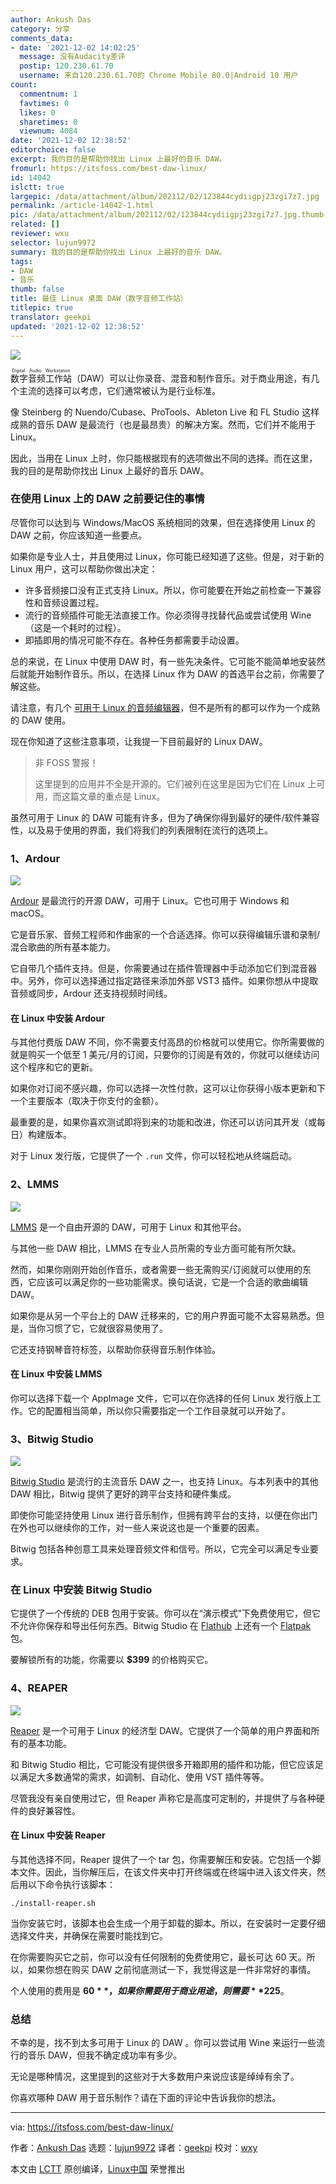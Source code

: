 ```yaml
---
author: Ankush Das
category: 分享
comments_data:
- date: '2021-12-02 14:02:25'
  message: 没有Audacity差评
  postip: 120.230.61.70
  username: 来自120.230.61.70的 Chrome Mobile 80.0|Android 10 用户
count:
  commentnum: 1
  favtimes: 0
  likes: 0
  sharetimes: 0
  viewnum: 4084
date: '2021-12-02 12:38:52'
editorchoice: false
excerpt: 我的目的是帮助你找出 Linux 上最好的音乐 DAW。
fromurl: https://itsfoss.com/best-daw-linux/
id: 14042
islctt: true
largepic: /data/attachment/album/202112/02/123844cydiigpj23zgi7z7.jpg
permalink: /article-14042-1.html
pic: /data/attachment/album/202112/02/123844cydiigpj23zgi7z7.jpg.thumb.jpg
related: []
reviewer: wxu
selector: lujun9972
summary: 我的目的是帮助你找出 Linux 上最好的音乐 DAW。
tags:
- DAW
- 音乐
thumb: false
title: 最佳 Linux 桌面 DAW（数字音频工作站）
titlepic: true
translator: geekpi
updated: '2021-12-02 12:38:52'
---
```


![](/data/attachment/album/202112/02/123844cydiigpj23zgi7z7.jpg)


<ruby> 数字音频工作站 <rt>  Digital Audio Workstation </rt></ruby>（DAW）可以让你录音、混音和制作音乐。对于商业用途，有几个主流的选择可以考虑，它们通常被认为是行业标准。


像 Steinberg 的 Nuendo/Cubase、ProTools、Ableton Live 和 FL Studio 这样成熟的音乐 DAW 是最流行（也是最昂贵）的解决方案。然而，它们并不能用于 Linux。


因此，当用在 Linux 上时，你只能根据现有的选项做出不同的选择。而在这里，我的目的是帮助你找出 Linux 上最好的音乐 DAW。


### 在使用 Linux 上的 DAW 之前要记住的事情


尽管你可以达到与 Windows/MacOS 系统相同的效果，但在选择使用 Linux 的 DAW 之前，你应该知道一些要点。


如果你是专业人士，并且使用过 Linux，你可能已经知道了这些。但是，对于新的 Linux 用户，这可以帮助你做出决定：


* 许多音频接口没有正式支持 Linux。所以，你可能要在开始之前检查一下兼容性和音频设置过程。
* 流行的音频插件可能无法直接工作。你必须得寻找替代品或尝试使用 Wine（这是一个耗时的过程）。
* 即插即用的情况可能不存在。各种任务都需要手动设置。


总的来说，在 Linux 中使用 DAW 时，有一些先决条件。它可能不能简单地安装然后就能开始制作音乐。所以，在选择 Linux 作为 DAW 的首选平台之前，你需要了解这些。


请注意，有几个 [可用于 Linux 的音频编辑器](https://itsfoss.com/best-audio-editors-linux/)，但不是所有的都可以作为一个成熟的 DAW 使用。


现在你知道了这些注意事项，让我提一下目前最好的 Linux DAW。



> 
> 非 FOSS 警报！
> 
> 
> 这里提到的应用并不全是开源的。它们被列在这里是因为它们在 Linux 上可用，而这篇文章的重点是 Linux。
> 
> 
> 


虽然可用于 Linux 的 DAW 可能有许多，但为了确保你得到最好的硬件/软件兼容性，以及易于使用的界面，我们将我们的列表限制在流行的选项上。


### 1、Ardour


![](/data/attachment/album/202112/02/123852ki3qbslpskckf9r2.png)


[Ardour](https://ardour.org/) 是最流行的开源 DAW，可用于 Linux。它也可用于 Windows 和 macOS。


它是音乐家、音频工程师和作曲家的一个合适选择。你可以获得编辑乐谱和录制/混合歌曲的所有基本能力。


它自带几个插件支持。但是，你需要通过在插件管理器中手动添加它们到混音器中。另外，你可以选择通过指定路径来添加外部 VST3 插件。如果你想从中提取音频或同步，Ardour 还支持视频时间线。


#### 在 Linux 中安装 Ardour


与其他付费版 DAW 不同，你不需要支付高昂的价格就可以使用它。你所需要做的就是购买一个低至 1 美元/月的订阅，只要你的订阅是有效的，你就可以继续访问这个程序和它的更新。


如果你对订阅不感兴趣，你可以选择一次性付款，这可以让你获得小版本更新和下一个主要版本（取决于你支付的金额）。


最重要的是，如果你喜欢测试即将到来的功能和改进，你还可以访问其开发（或每日）构建版本。


对于 Linux 发行版，它提供了一个 `.run` 文件，你可以轻松地从终端启动。


### 2、LMMS


![](/data/attachment/album/202112/02/123853ki0loy0zyis00p8h.png)


[LMMS](https://lmms.io/lsp/) 是一个自由开源的 DAW，可用于 Linux 和其他平台。


与其他一些 DAW 相比，LMMS 在专业人员所需的专业方面可能有所欠缺。


然而，如果你刚刚开始创作音乐，或者需要一些无需购买/订阅就可以使用的东西，它应该可以满足你的一些功能需求。换句话说，它是一个合适的歌曲编辑 DAW。


如果你是从另一个平台上的 DAW 迁移来的，它的用户界面可能不太容易熟悉。但是，当你习惯了它，它就很容易使用了。


它还支持钢琴音符标签，以帮助你获得音乐制作体验。


#### 在 Linux 中安装 LMMS


你可以选择下载一个 AppImage 文件，它可以在你选择的任何 Linux 发行版上工作。它的配置相当简单，所以你只需要指定一个工作目录就可以开始了。


### 3、Bitwig Studio


![](/data/attachment/album/202112/02/123853zku25kfx5a6ui2u0.png)


[Bitwig Studio](https://www.bitwig.com/) 是流行的主流音乐 DAW 之一，也支持 Linux。与本列表中的其他 DAW 相比，Bitwig 提供了更好的跨平台支持和硬件集成。


即使你可能坚持使用 Linux 进行音乐制作，但拥有跨平台的支持，以便在你出门在外也可以继续你的工作，对一些人来说这也是一个重要的因素。


Bitwig 包括各种创意工具来处理音频文件和信号。所以，它完全可以满足专业要求。


### 在 Linux 中安装 Bitwig Studio


它提供了一个传统的 DEB 包用于安装。你可以在“演示模式”下免费使用它，但它不允许你保存和导出任何东西。Bitwig Studio 在 [Flathub](https://flathub.org/apps/details/com.bitwig.BitwigStudio) 上还有一个 [Flatpak](https://itsfoss.com/what-is-flatpak/) 包。


要解锁所有的功能，你需要以 **$399** 的价格购买它。


### 4、REAPER


![](/data/attachment/album/202112/02/123854to93nh7znenyadsh.png)


[Reaper](https://www.reaper.fm) 是一个可用于 Linux 的经济型 DAW。它提供了一个简单的用户界面和所有的基本功能。


和 Bitwig Studio 相比，它可能没有提供很多开箱即用的插件和功能，但它应该足以满足大多数通常的需求，如调制、自动化、使用 VST 插件等等。


尽管我没有亲自使用过它，但 Reaper 声称它是高度可定制的，并提供了与各种硬件的良好兼容性。


#### 在 Linux 中安装 Reaper


与其他选择不同，Reaper 提供了一个 tar 包，你需要解压和安装。它包括一个脚本文件。因此，当你解压后，在该文件夹中打开终端或在终端中进入该文件夹，然后用以下命令执行该脚本：



```
./install-reaper.sh

```

当你安装它时，该脚本也会生成一个用于卸载的脚本。所以，在安装时一定要仔细选择文件夹，并确保在需要时能找到它。


在你需要购买它之前，你可以没有任何限制的免费使用它，最长可达 60 天。所以，如果你想在购买 DAW 之前彻底测试一下，我觉得这是一件非常好的事情。


个人使用的费用是 **$60**，如果你需要用于商业用途，则需要 **$225**。


### 总结


不幸的是，找不到太多可用于 Linux 的 DAW 。你可以尝试用 Wine 来运行一些流行的音乐 DAW，但我不确定成功率有多少。


无论是哪种情况，这里提到的这些对于大多数用户来说应该是绰绰有余了。


你喜欢哪种 DAW 用于音乐制作？请在下面的评论中告诉我你的想法。




---


via: <https://itsfoss.com/best-daw-linux/>


作者：[Ankush Das](https://itsfoss.com/author/ankush/) 选题：[lujun9972](https://github.com/lujun9972) 译者：[geekpi](https://github.com/geekpi) 校对：[wxy](https://github.com/wxy)


本文由 [LCTT](https://github.com/LCTT/TranslateProject) 原创编译，[Linux中国](https://linux.cn/) 荣誉推出
